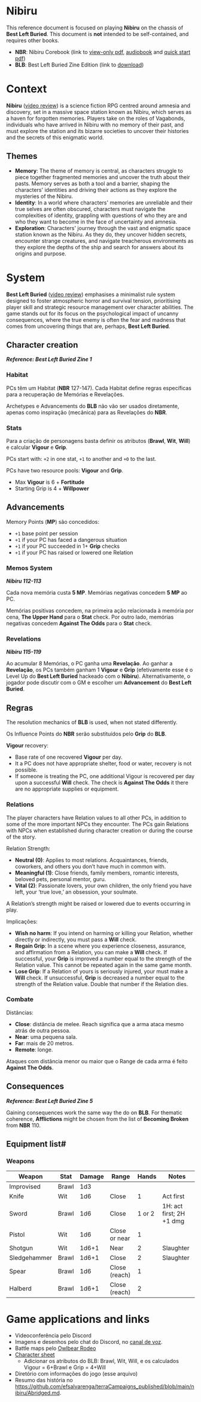 # Nibiru

This reference document is focused on playing **Nibiru** on the chassis of **Best Left Buried**. This document is **not** intended to be self-contained, and requires other books.

- **NBR**: Nibiru Corebook (link to [view-only pdf](https://drive.google.com/file/d/1URcfPk1QZ9THsut93cAh1oE-LuC2SrhR/view?usp=drivesdk), [audiobook](https://drive.google.com/drive/folders/1gbu8fkHxuS4QtTdKzpWcG7nJI8Qs36nW?usp=sharing) and [quick start pdf](https://drive.google.com/open?id=1gZm7M3invVbja-GQB1VEybxdopLC5Mot&usp=drive_fs))
- **BLB**: Best Left Buried Zine Edition (link to [download](https://soulmuppet-store.co.uk/products/best-left-buried-zini-edition))

# Context
  
**Nibiru** ([video review](https://www.youtube.com/watch?v=UBACC2zOlj8)) is a science fiction RPG centred around amnesia and discovery, set in a massive space station known as Nibiru, which serves as a haven for forgotten memories. Players take on the roles of Vagabonds, individuals who have arrived in Nibiru with no memory of their past, and must explore the station and its bizarre societies to uncover their histories and the secrets of this enigmatic world.

## Themes

- **Memory**: The theme of memory is central, as characters struggle to piece together fragmented memories and uncover the truth about their pasts. Memory serves as both a tool and a barrier, shaping the characters' identities and driving their actions as they explore the mysteries of the Nibiru.
- **Identity**: In a world where characters' memories are unreliable and their true selves are often obscured, characters must navigate the complexities of identity, grappling with questions of who they are and who they want to become in the face of uncertainty and amnesia.
- **Exploration**: Characters' journey through the vast and enigmatic space station known as the Nibiru. As they do, they uncover hidden secrets, encounter strange creatures, and navigate treacherous environments as they explore the depths of the ship and search for answers about its origins and purpose.

# System

**Best Left Buried** ([video review](https://www.youtube.com/watch?v=H3RFTmq4L1U)) emphasises a minimalist rule system designed to foster atmospheric horror and survival tension, prioritising player skill and strategic resource management over character abilities. The game stands out for its focus on the psychological impact of uncanny consequences, where the true enemy is often the fear and madness that comes from uncovering things that are, perhaps, **Best Left Buried**.

## Character creation
***Reference: Best Left Buried Zine 1***

### Habitat

PCs têm um Habitat (**NBR** 127-147). Cada Habitat define regras específicas para a recuperação de Memórias e Revelações.

Archetypes e Advancements do **BLB** não vão ser usados diretamente, apenas como inspiração (mecânica) para as Revelações do **NBR**.
### Stats

Para a criação de personagens basta definir os atributos (**Brawl**, **Wit**, **Will**) e calcular **Vigour** e **Grip**.

PCs start with: `+2` in one stat, `+1` to another and `+0` to the last.

PCs have two resource pools: **Vigour** and **Grip**.
- Max **Vigour** is 6 + **Fortitude**
- Starting Grip is 4 + **Willpower**

## Advancements

Memory Points (**MP**) são concedidos:
- `+1` base point per session
- `+1` if your PC has faced a dangerous situation
- `+1` if your PC succeeded in 1+ **Grip** checks
- `+1` if your PC has raised or lowered one Relation
### Memos System
***Nibiru 112-113***

Cada nova memória custa **5 MP**. Memórias negativas concedem **5 MP** ao PC.

Memórias positivas concedem, na primeira ação relacionada à memória por cena, **The Upper Hand** para o **Stat** check. Por outro lado, memórias negativas concedem **Against The Odds** para o **Stat** check.
### Revelations
***Nibiru 115-119***

Ao acumular 8 Memórias, o PC ganha uma **Revelação**. Ao ganhar a **Revelação**, os PCs também ganham 1 **Vigour** e **Grip** (efetivamente esse é o Level Up do **Best Left Buried** hackeado com o **Nibiru**). Alternativamente, o jogador pode discutir com o GM e escolher um **Advancement** do **Best Left Buried**.

## Regras

The resolution mechanics of **BLB** is used, when not stated differently.

Os Influence Points do **NBR** serão substituídos pelo **Grip** do **BLB**.

**Vigour** recovery:  
- Base rate of one recovered **Vigour** per day.
- It a PC does not have appropriate shelter, food or water, recovery is not possible.
- If someone is treating the PC, one additional Vigour is recovered per day upon a successful **Will** check. The check is **Against The Odds** it there are no appropriate supplies or equipment.
### Relations

The player characters have Relation values to all other PCs, in addition to some of the more important NPCs they encounter. The PCs gain Relations with NPCs when established during character creation or during the course of the story.

Relation Strength:  
- **Neutral (0)**: Applies to most relations. Acquaintances, friends, coworkers, and others you don’t have much in common with.
- **Meaningful (1)**: Close friends, family members, romantic interests, beloved pets, personal mentor, guru.
- **Vital (2)**: Passionate lovers, your own children, the only friend you have left, your ‘true love,’ an obsession, your soulmate.

A Relation’s strength might be raised or lowered due to events occurring in play.

Implicações:  
- **Wish no harm**: If you intend on harming or killing your Relation, whether directly or indirectly, you must pass a **Will** check.
- **Regain Grip**: In a scene where you experience closeness, assurance, and affirmation from a Relation, you can make a **Will** check. If successful, your **Grip** is improved a number equal to the strength of the Relation value. This cannot be repeated again in the same game month.
- **Lose Grip**: If a Relation of yours is seriously injured, your must make a **Will** check. If unsuccessful, **Grip** is decreased a number equal to the strength of the Relation value. Double that number if the Relation dies.

### Combate

Distâncias:  
- **Close**: distância de melee. Reach significa que a arma ataca mesmo atrás de outra pessoa.
- **Near**: uma pequena sala.
- **Far**: mais de 20 metros.
- **Remote**: longe.

Ataques com distância menor ou maior que o Range de cada arma é feito **Against The Odds**.

## Consequences
***Reference: Best Left Buried Zine 5***

Gaining consequences work the same way the do on **BLB**. For thematic coherence, **Afflictions** might be chosen from the list of **Becoming Broken** from **NBR** 110.

## Equipment list#

### Weapons

| Weapon       | Stat  | Damage | Range         | Hands  | Notes                    |
| ------------ | ----- | ------ | ------------- | ------ | ------------------------ |
| Improvised   | Brawl | 1d3    |               |        |                          |
| Knife        | Wit   | 1d6    | Close         | 1      | Act first                |
| Sword        | Brawl | 1d6    | Close         | 1 or 2 | 1H: act first; 2H +1 dmg |
| Pistol       | Wit   | 1d6    | Close or near | 1      |                          |
| Shotgun      | Wit   | 1d6+1  | Near          | 2      | Slaughter                |
| Sledgehammer | Brawl | 1d6+1  | Close         | 2      | Slaughter                |
| Spear        | Brawl | 1d6    | Close (reach) | 1      |                          |
| Halberd      | Brawl | 1d6+1  | Close (reach) | 2      |                          |

# Game applications and links

- Videoconferência pelo Discord
- Imagens e desenhos pelo chat do Discord, no [canal de voz](https://discord.com/channels/1060840338777964565/1203621181891018802).
- Battle maps pelo [Owlbear Rodeo](https://www.owlbear.rodeo/room/v2Qv-R8VSF1R/Nibiru)
- [Character sheet](https://drive.google.com/open?id=1gZOa5oMj2DRbGRbTCSxpB_Jm4CMlm1mQ&usp=drive_fs)
	- Adicionar os atributos do BLB: Brawl, Wit, Will, e os calculados Vigour = 6+Brawl e Grip = 4+Will
- Diretório com informações do jogo (esse arquivo)
- Resumo das história no https://github.com/efsalvarenga/terraCampaigns_published/blob/main/nibiru/Abridged.md.
